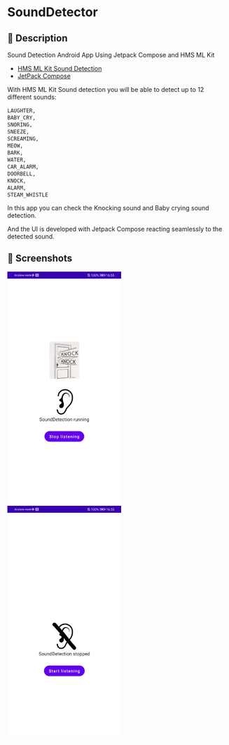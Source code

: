 # SoundDetector

## :scroll: Description
Sound Detection Android App Using Jetpack Compose and HMS ML Kit
- [HMS ML Kit Sound Detection](https://developer.huawei.com/consumer/en/doc/development/HMSCore-Guides/sound-detection-0000001055282786)
- [JetPack Compose](https://developer.android.com/jetpack/compose)

With HMS ML Kit Sound detection you will be able to detect up to 12 different sounds:
 
    LAUGHTER,
    BABY_CRY,
    SNORING,
    SNEEZE,
    SCREAMING,
    MEOW,
    BARK,
    WATER,
    CAR_ALARM,
    DOORBELL,
    KNOCK,
    ALARM,
    STEAM_WHISTLE
    
In this app you can check the Knocking sound and Baby crying sound detection.

And the UI is developed with Jetpack Compose reacting seamlessly to the detected sound.

## :camera_flash: Screenshots
<!-- You can add more screenshots here if you like -->
<img src="/results/screenshot_1.jpg" width="260">&emsp;<img src="/results/screenshot_2.jpg" width="260">
